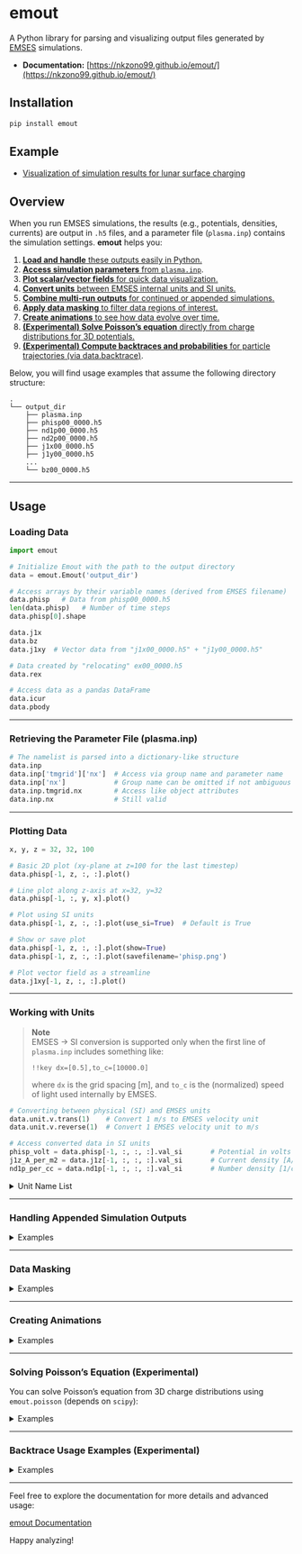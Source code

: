 # emout

A Python library for parsing and visualizing output files generated by [EMSES](https://github.com/Nkzono99/MPIEMSES3D) simulations.

- **Documentation:** [https://nkzono99.github.io/emout/](https://nkzono99.github.io/emout/)

## Installation

```bash
pip install emout
```

## Example

- [Visualization of simulation results for lunar surface charging](https://nbviewer.org/github/Nkzono99/examples/blob/main/examples/emout/example.ipynb)

## Overview

When you run EMSES simulations, the results (e.g., potentials, densities, currents) are output in `.h5` files, and a parameter file (`plasma.inp`) contains the simulation settings. **emout** helps you:

1. [**Load and handle** these outputs easily in Python.](#loading-data)
2. [**Access simulation parameters** from `plasma.inp`](#retrieving-the-parameter-file-plasmainp).
3. [**Plot scalar/vector fields** for quick data visualization.](#plotting-data)
4. [**Convert units** between EMSES internal units and SI units.](#working-with-units)
5. [**Combine multi-run outputs** for continued or appended simulations.](#handling-appended-simulation-outputs)
6. [**Apply data masking** to filter data regions of interest.](#data-masking)
7. [**Create animations** to see how data evolve over time.](#creating-animations)
8. [**(Experimental) Solve Poisson’s equation** directly from charge distributions for 3D potentials.](#solving-poissons-equation-experimental)
9. [**(Experimental) Compute backtraces and probabilities** for particle trajectories (via data.backtrace)](#backtrace-usage-examples-experimental).

Below, you will find usage examples that assume the following directory structure:

```
.
└── output_dir
    ├── plasma.inp
    ├── phisp00_0000.h5
    ├── nd1p00_0000.h5
    ├── nd2p00_0000.h5
    ├── j1x00_0000.h5
    ├── j1y00_0000.h5
    ...
    └── bz00_0000.h5
```

---

## Usage

### Loading Data

```python
import emout

# Initialize Emout with the path to the output directory
data = emout.Emout('output_dir')

# Access arrays by their variable names (derived from EMSES filename)
data.phisp   # Data from phisp00_0000.h5
len(data.phisp)   # Number of time steps
data.phisp[0].shape

data.j1x
data.bz
data.j1xy  # Vector data from "j1x00_0000.h5" + "j1y00_0000.h5"

# Data created by "relocating" ex00_0000.h5
data.rex

# Access data as a pandas DataFrame
data.icur
data.pbody
```

---

### Retrieving the Parameter File (plasma.inp)

```python
# The namelist is parsed into a dictionary-like structure
data.inp
data.inp['tmgrid']['nx']  # Access via group name and parameter name
data.inp['nx']            # Group name can be omitted if not ambiguous
data.inp.tmgrid.nx        # Access like object attributes
data.inp.nx               # Still valid
```

---

### Plotting Data

```python
x, y, z = 32, 32, 100

# Basic 2D plot (xy-plane at z=100 for the last timestep)
data.phisp[-1, z, :, :].plot()

# Line plot along z-axis at x=32, y=32
data.phisp[-1, :, y, x].plot()

# Plot using SI units
data.phisp[-1, z, :, :].plot(use_si=True)  # Default is True

# Show or save plot
data.phisp[-1, z, :, :].plot(show=True)
data.phisp[-1, z, :, :].plot(savefilename='phisp.png')

# Plot vector field as a streamline
data.j1xy[-1, z, :, :].plot()
```

---

### Working with Units

> **Note**  
> EMSES → SI conversion is supported only when the first line of `plasma.inp` includes something like:
> ```text
> !!key dx=[0.5],to_c=[10000.0]
> ```
> where `dx` is the grid spacing [m], and `to_c` is the (normalized) speed of light used internally by EMSES.

```python
# Converting between physical (SI) and EMSES units
data.unit.v.trans(1)    # Convert 1 m/s to EMSES velocity unit
data.unit.v.reverse(1)  # Convert 1 EMSES velocity unit to m/s

# Access converted data in SI units
phisp_volt = data.phisp[-1, :, :, :].val_si       # Potential in volts [V]
j1z_A_per_m2 = data.j1z[-1, :, :, :].val_si       # Current density [A/m^2]
nd1p_per_cc = data.nd1p[-1, :, :, :].val_si       # Number density [1/cm^3]
```


<details>
    
<summary>Unit Name List</summary>

```
B = Magnetic flux density [T]
C = Capacitance [F]
E = Electric field [V/m]
F = Force [N]
G = Conductance [S]
J = Current density [A/m^2]
L = Inductance [H]
N = Flux [/m^2s]
P = Power [W]
T = Temperature [K]
W = Energy [J]
a = Acceleration [m/s^2]
c = Light Speed [m/s]
e = Napiers constant []
e0 = FS-Permttivity [F/m]
eps = Permittivity  [F/m]
f = Frequency [Hz]
i = Current [A]
kB = Boltzmann constant [J/K]
length = Sim-to-Real length ratio [m]
m = Mass [kg]
m0 = FS-Permeablity [N/A^2]
mu = Permiability [H/m]
n = Number density [/m^3]
phi = Potential [V]
pi = Circular constant []
q = Charge [C]
q_m = Charge-to-mass ratio [C/kg]
qe = Elementary charge [C]
qe_me = Electron charge-to-mass ratio [C/kg]
rho = Charge density [C/m^3]
t = Time [s]
v = Velocity [m/s]
w = Energy density [J/m^3]
```

</details>

---

### Handling Appended Simulation Outputs

<details>

<summary>Examples</summary>

If your simulation continues and creates new directories:

```python
import emout

# Merge multiple output directories into one Emout object
data = emout.Emout('output_dir', append_directories=['output_dir_2', 'output_dir_3'])

# Same as above if 'ad="auto"' is specified (detects appended outputs automatically)
data = emout.Emout('output_dir', ad='auto')
```

</details>

---

### Data Masking

<details>

<summary>Examples</summary>

```python
# Mask values below the average
data.phisp[1].masked(lambda phi: phi < phi.mean())

# Equivalent manual approach
phi = data.phisp[1].copy()
phi[phi < phi.mean()] = float('nan')
```
    
</details>

---

### Creating Animations

<details>

<summary>Examples</summary>

```python
# Create a time-series animation along the first axis (time = 0)
x, y, z = 32, 32, 100
data.phisp[:, z, :, :].gifplot()

# Specify a different axis (default is axis=0)
data.phisp[:, z, :, :].gifplot(axis=0)

# Save animation as a GIF
data.phisp[:, z, :, :].gifplot(action='save', filename='phisp.gif')

# Display the animation inline in a Jupyter notebook
data.phisp[:, z, :, :].gifplot(action='to_html')

# Combining multiple frames for a single animation
updater0 = data.phisp[:, z, :, :].gifplot(action='frames', mode='cmap')
updater1 = data.phisp[:, z, :, :].build_frame_updater(mode='cont')
updater2 = data.nd1p[:, z, :, :].build_frame_updater(mode='cmap', vmin=1e-3, vmax=20, norm='log')
updater3 = data.nd2p[:, z, :, :].build_frame_updater(mode='cmap', vmin=1e-3, vmax=20, norm='log')
updater4 = data.j2xy[:, z, :, :].build_frame_updater(mode='stream')

layout = [
    [
        [updater0, updater1],
        [updater2],
        [updater3, updater4]
    ]
]
animator = updater0.to_animator(layout=layout)
animator.plot(action='to_html')  # or 'save', 'show', etc.
```

</details>

---

### Solving Poisson’s Equation (Experimental)

You can solve Poisson’s equation from 3D charge distributions using `emout.poisson` (depends on `scipy`):

<details>

<summary>Examples</summary>
    
```python
import numpy as np
import scipy.constants as cn
from emout import Emout, poisson

data = Emout('output_dir')
dx = data.inp.dx  # [m] Grid spacing
rho = data.rho[-1].val_si  # [C/m^3] Charge distribution
btypes = ["pdn"[i] for i in data.inp.mtd_vbnd]  # Boundary conditions

# Solve Poisson’s equation for potential
phisp = poisson(rho, dx=dx, btypes=btypes, epsilon_0=cn.epsilon_0)

# Compare with EMSES potential
np.allclose(phisp, data.phisp[-1])  # Should be True (within numerical tolerance)
```

</details>

---

### Backtrace Usage Examples (Experimental)

<details>
    
<summary>Examples</summary>

#### Running backtrace on HPC computational nodes with Dask (>= Python3.10)

If you’ve set up a Dask cluster via `emout.distributed`, all of the `data.backtrace` calls below will actually run on your computational nodes instead of your login node.

```python
from emout.distributed import start_cluster, stop_cluster
import emout

# ① Dask クラスタを起動（SLURM ジョブを一時的に作成して Worker を常駐させる）
client = start_cluster(
    partition="gr20001a",   # 使用するキュー
    processes=1,            # プロセス数
    cores=112,              # コア数
    memory="60G",           # メモリ
    walltime="03:00:00",    # 最大実行時間
    scheduler_ip=None,  # ログインノード上の Scheduler IP (e.g. "10.10.64.1", Noneで自動検索)
    scheduler_port=32332,       # Scheduler ポート
)

# ② 通常の data.backtrace API を呼び出すだけで、
#    図のようにバックトレース関数群が計算ノード上で実行されます
data = emout.Emout("output_dir")
result = data.backtrace.get_probabilities(
    128, 128, 200,
    (-data.inp.path[0]*3, data.inp.path[0]*3, 500),
    1,
    (-data.inp.path[0]*4, data.inp.path[0]*3, 500),
    ispec=0,
    istep=-1,
    dt=data.inp.dt,
    max_step=100000,
    n_threads=60,
)
result.vxvz.plot()

# ③ 終了後はクライアントを閉じて Scheduler を停止
stop_cluster()
````


Below are three example workflows demonstrating how to use the `data.backtrace` interface. All examples assume you have already created an `Emout` object named `data`.


#### 1. Perform a batch backtrace and plot sampled trajectories

In this example, we generate 10 particles with varying initial positions and velocities, compute their backtraces, randomly sample 5 backtrace trajectories, and then plot the $x–y$ projection of each sampled trajectory.

```python
import numpy as np
import matplotlib.pyplot as plt

# 1) Prepare 10 initial positions and velocities
#    Positions: (128, 128, 60 + i*2) for i = 0, 1, …, 9
#    Velocities: (0, 0, -10*i) for i = 0, 1, …, 9
positions = np.array([[128, 128, 60 + 2 * i] for i in range(10)])
velocities = np.array([[0, 0, -10 * i] for i in range(10)])

# 2) Compute backtraces for all 10 particles
#    This returns a MultiBacktraceResult object
backtrace_result = data.backtrace.get_backtraces(positions, velocities)

# 3) Sample 5 trajectories. Then plot the x vs y projection.
sampled_result = backtrace_result.sample(5)
ax = sampled_result.xy.plot()
ax.set_title("Backtrace: Sampled 10 Trajectories (x vs y)")
plt.show()
```


#### 2. Compute a velocity–space probability distribution and plot $v_x$ vs $v_z$

Here, we call `get_probabilities(...)` to generate a 6D phase grid $(x, y, z, vx, vy, vz)$, invoke the backend solver to compute the probability for each $(x,y,z,v_x,v_y,v_z)$ cell, and then plot the 2D slice in $(v_x, v_z)$ space.

```python
# 1) Call get_probabilities on a 1×1×1 (x,y,z) cell at (128,128,60),
#    with vx in [-3*dx, +3*dx] sampled over 10 points,
#    vy fixed at 0, and vz in [-3*dx, 0] sampled over 10 points.
#    ispec=0 indicates electron species.
probability_result = data.backtrace.get_probabilities(
    128,                       # x = constant 128 (single cell)
    128,                       # y = constant 128
    60,                        # z = constant 60
    (-data.inp.path[0] * 3,    # vx from –3*dx
     +data.inp.path[0] * 3, 10),  #    to +3*dx in 10 steps
    0,                         # vy = 0
    (-data.inp.path[0] * 3,    # vz from –3*dx
     0, 10),                   #    to 0 in 10 steps
    ispec=0,                   # electron species
)

# 2) Plot the resulting probability on the vx–vz plane
ax = probability_result.vxvz.plot(shading="auto", cmap="plasma")
ax.set_title("Probability Distribution: vx vs vz (ispec=0)")
plt.show()
```


#### 3. Backtrace using the particles from a previous probability calculation, then plot $x$–$z$ trajectories with probability as transparency

In this final example, we take the `particles` array produced internally by `get_probabilities(...)`, run backtraces on each of those particles, and then plot the $x$–$z$ projections of all backtraced trajectories.

 We normalize each trajectory’s probability to the maximum probability across all phase‐grid cells, and pass that normalized array to `alpha`, so that high‐probability trajectories appear more opaque and low‐probability trajectories more transparent.

```python
# 1) Reuse the ProbabilityResult from Example 2:
probability_result = data.backtrace.get_probabilities(
    128,
    128,
    60,
    (-data.inp.path[0] * 3, data.inp.path[0] * 3, 10),
    0,
    (-data.inp.path[0] * 3, 0, 10),
    ispec=0,
)

# 2) Extract the `particles` array and their associated `probabilities`
particles = probability_result.particles        # Sequence of Particle objects
prob_flat  = probability_result.probabilities    # 2D array of shape (nvz, nvx)

# 3) Flatten the 2D probability grid back into the 1D array matching `particles` order
prob_1d = prob_flat.ravel()

# 4) Normalize probabilities to [0,1] by dividing by the global maximum
alpha_values = prob_1d / prob_1d.max()

# 5) Compute backtraces for all particles
backtrace_result = data.backtrace.get_backtraces_from_particles(
    particles,
    ispec=0,
)

# 6) Plot x vs z for every trajectory, using the normalized probabilities as alpha
ax = backtrace_result.xz.plot(alpha=alpha_values)
ax.set_title("Backtrace Trajectories (x vs z) with Probability Transparency")
plt.show()
```


**Notes on the above examples:**

* In Example 1, `get_backtraces(positions, velocities)` returns a `MultiBacktraceResult` whose `xy` property is a `MultiXYData` object. You can sample, reorder, or subset the trajectories and then call `.plot()` on `.xy`, `.vxvy`, `.xz`, etc.

* In Example 2, `get_probabilities(...)` returns a `ProbabilityResult` whose `.vxvz`, `.xy`, `.xz`, etc. are all `HeatmapData` objects. Calling `.plot()` on any of these displays a 2D probability heatmap for the chosen pair of axes.

* In Example 3, `probability_result.particles` is the list of `Particle` objects used internally to compute the 6D probability grid. We pass that list to `get_backtraces_from_particles(...)` to compute backtraced trajectories for exactly those same particles. Normalizing their probabilities to `[0,1]` and passing that array into `alpha` makes high‐probability trajectories draw more opaquely.

These three patterns demonstrate the flexibility of the `data.backtrace` facade for:

1. **Direct backtracing** from arbitrary $(\mathbf{r}, \mathbf{v})$ arrays,
2. **Probability‐space calculations** on a structured phase grid, and
3. **Combining the two** so that you can visualize backtraced trajectories with opacity weighted by their computed probabilities.

</details>

---

Feel free to explore the documentation for more details and advanced usage:

[emout Documentation](https://nkzono99.github.io/emout/)

Happy analyzing!
